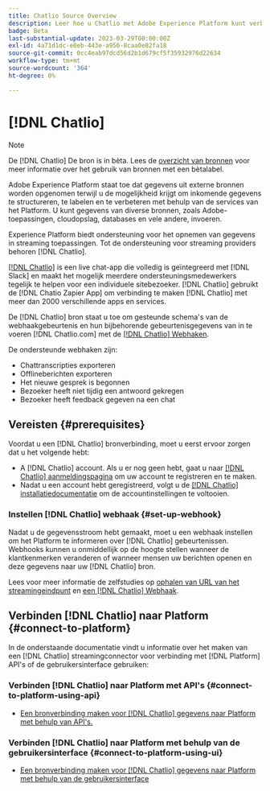 ```yaml
---
title: Chatlio Source Overview
description: Leer hoe u Chatlio met Adobe Experience Platform kunt verbinden met behulp van API's of de gebruikersinterface door gebruik te maken van webhaken
badge: Beta
last-substantial-update: 2023-03-29T00:00:00Z
exl-id: 4a71d1dc-e0eb-443e-a956-8caa0e82fa18
source-git-commit: 0cc4eab97dcd56d2b1d679cf5f35932976d22634
workflow-type: tm+mt
source-wordcount: '364'
ht-degree: 0%

---
```


# [!DNL Chatlio]

>[!NOTE]
>
>De [!DNL Chatlio] De bron is in bèta. Lees de [overzicht van bronnen](../../home.md#terms-and-conditions) voor meer informatie over het gebruik van bronnen met een bètalabel.

Adobe Experience Platform staat toe dat gegevens uit externe bronnen worden opgenomen terwijl u de mogelijkheid krijgt om inkomende gegevens te structureren, te labelen en te verbeteren met behulp van de services van het Platform. U kunt gegevens van diverse bronnen, zoals Adobe-toepassingen, cloudopslag, databases en vele andere, invoeren.

Experience Platform biedt ondersteuning voor het opnemen van gegevens in streaming toepassingen. Tot de ondersteuning voor streaming providers behoren [!DNL Chatlio].

[[!DNL Chatlio]](https://chatlio.com/) is een live chat-app die volledig is geïntegreerd met [!DNL Slack] en maakt het mogelijk meerdere ondersteuningsmedewerkers tegelijk te helpen voor een individuele sitebezoeker. [!DNL Chatlio] gebruikt de [!DNL Chatio Zapier App] om verbinding te maken [!DNL Chatlio] met meer dan 2000 verschillende apps en services.

De [!DNL Chatlio] bron staat u toe om gesteunde schema&#39;s van de webhaakgebeurtenis en hun bijbehorende gebeurtenisgegevens van in te voeren [!DNL Chatlio.com] met de [[!DNL Chatlio] Webhaken](https://chatlio.com/docs/webhooks/).

De ondersteunde webhaken zijn:

* Chattranscripties exporteren
* Offlineberichten exporteren
* Het nieuwe gesprek is begonnen
* Bezoeker heeft niet tijdig een antwoord gekregen
* Bezoeker heeft feedback gegeven na een chat

## Vereisten {#prerequisites}

Voordat u een [!DNL Chatlio] bronverbinding, moet u eerst ervoor zorgen dat u het volgende hebt:

* A [!DNL Chatlio] account. Als u er nog geen hebt, gaat u naar [[!DNL Chatlio] aanmeldingspagina](https://chatlio.com/app/#/signup) om uw account te registreren en te maken.
* Nadat u een account hebt geregistreerd, volgt u de [[!DNL Chatlio] installatiedocumentatie](https://chatlio.com/docs/setup/) om de accountinstellingen te voltooien.

### Instellen [!DNL Chatlio] webhaak {#set-up-webhook}

Nadat u de gegevensstroom hebt gemaakt, moet u een webhaak instellen om het Platform te informeren over [!DNL Chatlio] gebeurtenissen. Webhooks kunnen u onmiddellijk op de hoogte stellen wanneer de klantkenmerken veranderen of wanneer mensen uw berichten openen en deze gegevens naar uw [!DNL Chatlio] bron.

Lees voor meer informatie de zelfstudies op [ophalen van URL van het streamingeindpunt](../../tutorials/ui/create/marketing-automation/chatlio-webhook.md#get-streaming-endpoint) en [een [!DNL Chatlio] Webhaak](../../tutorials/ui/create/marketing-automation/chatlio-webhook.md#set-up-webhook).

## Verbinden [!DNL Chatlio] naar Platform {#connect-to-platform}

In de onderstaande documentatie vindt u informatie over het maken van een [!DNL Chatlio] streamingconnector voor verbinding met [!DNL Platform] API&#39;s of de gebruikersinterface gebruiken:

### Verbinden [!DNL Chatlio] naar Platform met API&#39;s {#connect-to-platform-using-api}

* [Een bronverbinding maken voor [!DNL Chatlio] gegevens naar Platform met behulp van API&#39;s.](../../tutorials/api/create/marketing-automation/chatlio-webhook.md)

### Verbinden [!DNL Chatlio] naar Platform met behulp van de gebruikersinterface {#connect-to-platform-using-ui}

* [Een bronverbinding maken voor [!DNL Chatlio] gegevens naar Platform met behulp van de gebruikersinterface](../../tutorials/ui/create/marketing-automation/chatlio-webhook.md)
